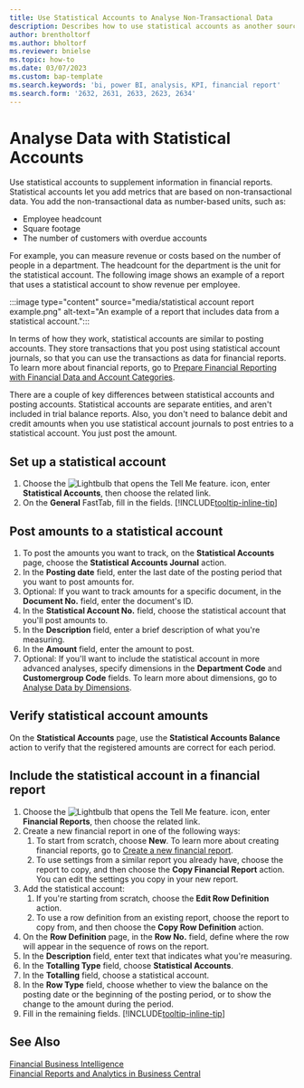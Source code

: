 ```yaml
---
title: Use Statistical Accounts to Analyse Non-Transactional Data
description: Describes how to use statistical accounts as another source of data for your analyses.
author: brentholtorf
ms.author: bholtorf
ms.reviewer: bnielse
ms.topic: how-to
ms.date: 03/07/2023
ms.custom: bap-template
ms.search.keywords: 'bi, power BI, analysis, KPI, financial report'
ms.search.form: '2632, 2631, 2633, 2623, 2634'
---
```

# <a name="analyze-data-with-statistical-accounts"></a>Analyse Data with Statistical Accounts

Use statistical accounts to supplement information in financial reports. Statistical accounts let you add metrics that are based on non-transactional data. You add the non-transactional data as number-based units, such as:

* Employee headcount
* Square footage
* The number of customers with overdue accounts

For example, you can measure revenue or costs based on the number of people in a department. The headcount for the department is the unit for the statistical account. The following image shows an example of a report that uses a statistical account to show revenue per employee.

:::image type="content" source="media/statistical account report example.png" alt-text="An example of a report that includes data from a statistical account.":::

In terms of how they work, statistical accounts are similar to posting accounts. They store transactions that you post using statistical account journals, so that you can use the transactions as data for financial reports. To learn more about financial reports, go to [Prepare Financial Reporting with Financial Data and Account Categories](bi-how-work-account-schedule.md). 

There are a couple of key differences between statistical accounts and posting accounts. Statistical accounts are separate entities, and aren't included in trial balance reports. Also, you don't need to balance debit and credit amounts when you use statistical account journals to post entries to a statistical account. You just post the amount.

## <a name="set-up-a-statistical-account"></a>Set up a statistical account

1. Choose the ![Lightbulb that opens the Tell Me feature.](media/ui-search/search_small.png "Tell me what you want to do") icon, enter **Statistical Accounts**, then choose the related link.
1. On the **General** FastTab, fill in the fields. [!INCLUDE[tooltip-inline-tip](includes/tooltip-inline-tip_md.md)]

## <a name="post-amounts-to-a-statistical-account"></a>Post amounts to a statistical account

1. To post the amounts you want to track, on the **Statistical Accounts** page, choose the **Statistical Accounts Journal** action.
1. In the **Posting date** field, enter the last date of the posting period that you want to post amounts for.
1. Optional: If you want to track amounts for a specific document, in the **Document No.** field, enter the document's ID.
1. In the **Statistical Account No.** field, choose the statistical account that you'll post amounts to.
1. In the **Description** field, enter a brief description of what you're measuring.  
1. In the **Amount** field, enter the amount to post. 
1. Optional: If you'll want to include the statistical account in more advanced analyses, specify dimensions in the **Department Code** and **Customergroup Code** fields. To learn more about dimensions, go to [Analyse Data by Dimensions](bi-how-analyze-data-dimension.md).

## <a name="verify-statistical-account-amounts"></a>Verify statistical account amounts

On the **Statistical Accounts** page, use the **Statistical Accounts Balance** action to verify that the registered amounts are correct for each period.  

## <a name="include-the-statistical-account-in-a-financial-report"></a>Include the statistical account in a financial report

1. Choose the ![Lightbulb that opens the Tell Me feature.](media/ui-search/search_small.png "Tell me what you want to do") icon, enter **Financial Reports**, then choose the related link.
1. Create a new financial report in one of the following ways:
    1. To start from scratch, choose **New**. To learn more about creating financial reports, go to [Create a new financial report](bi-how-work-account-schedule.md#create-a-new-financial-report).
    1. To use settings from a similar report you already have, choose the report to copy, and then choose the **Copy Financial Report** action. You can edit the settings you copy in your new report.
1. Add the statistical account:
    1. If you're starting from scratch, choose the **Edit Row Definition** action.
    1. To use a row definition from an existing report, choose the report to copy from, and then choose the **Copy Row Definition** action.
1. On the **Row Definition** page, in the **Row No.** field, define where the row will appear in the sequence of rows on the report.
1. In the **Description** field, enter text that indicates what you're measuring.
1. In the **Totalling Type** field, choose **Statistical Accounts**.
1. In the **Totalling** field, choose a statistical account.
1. In the **Row Type** field, choose whether to view the balance on the posting date or the beginning of the posting period, or to show the change to the amount during the period.
1. Fill in the remaining fields. [!INCLUDE[tooltip-inline-tip](includes/tooltip-inline-tip_md.md)]

## <a name="see-also"></a>See Also

[Financial Business Intelligence](bi.md)  
[Financial Reports and Analytics in Business Central](finance-reports.md)
